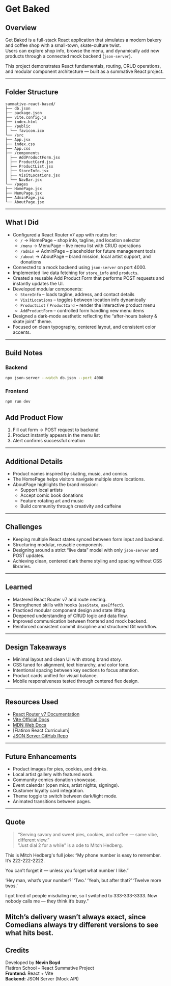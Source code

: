 # Get Baked

## Overview
Get Baked is a full-stack React application that simulates a modern bakery and coffee shop with a small-town, skate-culture twist.  
Users can explore shop info, browse the menu, and dynamically add new products through a connected mock backend (`json-server`).

This project demonstrates React fundamentals, routing, CRUD operations, and modular component architecture — built as a summative React project.

---

## Folder Structure
```
summative-react-based/
├── db.json
├── package.json
├── vite.config.js
├── index.html
├── /public
│ └── favicon.ico
└── /src
├── App.jsx
├── index.css
├── App.css
├── /components
│ ├── AddProductForm.jsx
│ ├── ProductCard.jsx
│ ├── ProductList.jsx
│ ├── StoreInfo.jsx
│ ├── VisitLocations.jsx
│ └── NavBar.jsx
└── /pages
├── HomePage.jsx
├── MenuPage.jsx
├── AdminPage.jsx
└── AboutPage.jsx
```

---

## What I Did
- Configured a React Router v7 app with routes for:
  - `/` → HomePage – shop info, tagline, and location selector  
  - `/menu` → MenuPage – live menu list with CRUD operations  
  - `/admin` → AdminPage – placeholder for future management tools  
  - `/about` → AboutPage – brand mission, local artist support, and donations
- Connected to a mock backend using `json-server` on port 4000.
- Implemented live data fetching for `store_info` and `products`.
- Created a reusable Add Product Form that performs POST requests and instantly updates the UI.
- Developed modular components:
  - `StoreInfo` – loads tagline, address, and contact details  
  - `VisitLocations` – toggles between location info dynamically  
  - `ProductList` / `ProductCard` – render the interactive product menu  
  - `AddProductForm` – controlled form handling new menu items
- Designed a dark-mode aesthetic reflecting the “after-hours bakery & skate joint” theme.
- Focused on clean typography, centered layout, and consistent color accents.

---

## Build Notes

### Backend
```bash
npx json-server --watch db.json --port 4000
```

### Frontend
```bash
npm run dev
```

## Add Product Flow
1. Fill out form → POST request to backend  
2. Product instantly appears in the menu list  
3. Alert confirms successful creation  

---

## Additional Details
- Product names inspired by skating, music, and comics.  
- The HomePage helps visitors navigate multiple store locations.  
- AboutPage highlights the brand mission:
  - Support local artists  
  - Accept comic book donations  
  - Feature rotating art and music  
  - Build community through creativity and caffeine  

---

## Challenges
- Keeping multiple React states synced between form input and backend.  
- Structuring modular, reusable components.  
- Designing around a strict “live data” model with only `json-server` and POST updates.  
- Achieving clean, centered dark theme styling and spacing without CSS libraries.  

---

## Learned
- Mastered React Router v7 and route nesting.  
- Strengthened skills with hooks (`useState`, `useEffect`).  
- Practiced modular component design and state lifting.  
- Deepened understanding of CRUD logic and data flow.  
- Improved communication between frontend and mock backend.  
- Reinforced consistent commit discipline and structured Git workflow.  

---

## Design Takeaways
- Minimal layout and clean UI with strong brand story.  
- CSS tuned for alignment, text hierarchy, and color tone.  
- Intentional spacing between key sections to focus attention.  
- Product cards unified for visual balance.  
- Mobile responsiveness tested through centered flex design.  

---

## Resources Used
- [React Router v7 Documentation](https://reactrouter.com)  
- [Vite Official Docs](https://vitejs.dev)  
- [MDN Web Docs](https://developer.mozilla.org)  
- [Flatiron React Curriculum]  
- [JSON Server GitHub Repo](https://github.com/typicode/json-server)  

---

## Future Enhancements
- Product images for pies, cookies, and drinks.  
- Local artist gallery with featured work.  
- Community comics donation showcase.  
- Event calendar (open mics, artist nights, signings).  
- Customer loyalty card integration.  
- Theme toggle to switch between dark/light mode.  
- Animated transitions between pages.  

---

## Quote
> “Serving savory and sweet pies, cookies, and coffee — same vibe, different view.”  
> "Just dial 2 for a while" is a ode to Mitch Hedberg.

This is Mitch Hedberg's full joke: 
“My phone number is easy to remember. It’s 222-222-2222.

You can’t forget it — unless you forget what number I like.”

‘Hey man, what’s your number?’
‘Two.’
‘Yeah, but after that?’
‘Twelve more twos.’

I got tired of people misdialing me, so I switched to 333-333-3333.
Now nobody calls me — they think it’s busy.”

Mitch’s delivery wasn’t always exact, since Comedians always try different versions to see what hits best.
---

## Credits
Developed by **Nevin Boyd**  
Flatiron School – React Summative Project  
**Frontend:** React + Vite  
**Backend:** JSON Server (Mock API)  

